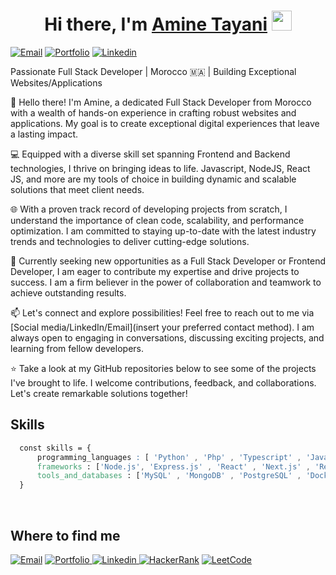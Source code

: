 <h1 align="center">Hi there, I'm <a href="https://aminet-aminet.vercel.app/" target="_blank">Amine Tayani</a> <img
src="https://github.com/blackcater/blackcater/raw/main/images/Hi.gif" height="32" /></h1>

<p>
<a href="mailto:amine.tayani@gmail.com" target="_blank"><img alt="Email" src="https://img.shields.io/badge/Email me-D14836?style=flat&logo=gmail&logoColor=white"/></a>
<a href="https://aminet-aminet.vercel.app/" target="_blank"><img alt="Portfolio" src="https://img.shields.io/badge/My Portfolio-%23000000.svg?style=flat&logo=firefox&logoColor=#FF7139"/></a>
<a href="https://www.linkedin.com/in/amine-tayani-b5780122b/" target="_blank"><img alt="Linkedin" src="https://img.shields.io/badge/amine-%230077B5.svg?style=flat&logo=linkedin&logoColor=white"/></a>
  </p>  


Passionate Full Stack Developer | Morocco 🇲🇦 | Building Exceptional Websites/Applications

👋 Hello there! I'm Amine, a dedicated Full Stack Developer from Morocco with a wealth of hands-on experience in crafting robust websites and applications. My goal is to create exceptional digital experiences that leave a lasting impact.

💻 Equipped with a diverse skill set spanning Frontend and Backend technologies, I thrive on bringing ideas to life. Javascript, NodeJS, React JS, and more are my tools of choice in building dynamic and scalable solutions that meet client needs.

🌐 With a proven track record of developing projects from scratch, I understand the importance of clean code, scalability, and performance optimization. I am committed to staying up-to-date with the latest industry trends and technologies to deliver cutting-edge solutions.

💼 Currently seeking new opportunities as a Full Stack Developer or Frontend Developer, I am eager to contribute my expertise and drive projects to success. I am a firm believer in the power of collaboration and teamwork to achieve outstanding results.

📫 Let's connect and explore possibilities! Feel free to reach out to me via [Social media/LinkedIn/Email](insert your preferred contact method). I am always open to engaging in conversations, discussing exciting projects, and learning from fellow developers.

⭐ Take a look at my GitHub repositories below to see some of the projects I've brought to life. I welcome contributions, feedback, and collaborations. Let's create remarkable solutions together!



## Skills

```css
  const skills = {
      programming_languages : [ 'Python' , 'Php' , 'Typescript' , 'Javascript' - 'C' - 'Java' ],
      frameworks : ['Node.js', 'Express.js' , 'React' , 'Next.js' , 'React Native' , 'Laravel' , 'Django', 'Graphql'],
      tools_and_databases : ['MySQL' , 'MongoDB' , 'PostgreSQL' , 'Docker' , 'Git' , 'Prisma' , 'Heroku']
  }
  ```
<br/>  



## Where to find me

<p>
<a href="mailto:amine.tayani@gmail.com" target="_blank"><img alt="Email" src="https://img.shields.io/badge/Gmail-D14836?style=for-the-badge&logo=gmail&logoColor=white"/></a>
<a href="https://aminet-aminet.vercel.app/" target="_blank"><img alt="Portfolio" src="https://img.shields.io/badge/Portfolio-%23000000.svg?style=for-the-badge&logo=firefox&logoColor=#FF7139"/>
<a href="https://www.linkedin.com/in/amine-tayani-b5780122b/" target="_blank"><img alt="Linkedin" src="https://img.shields.io/badge/linkedin-%230077B5.svg?style=for-the-badge&logo=linkedin&logoColor=white"/>
<a href="https://www.hackerrank.com/amine_tayani" target="_blank"><img alt="HackerRank" src="https://img.shields.io/badge/-Hackerrank-2EC866?style=for-the-badge&logo=HackerRank&logoColor=white"/></a>
<a href="https://leetcode.com/amine_T/" target="_blank"><img alt="LeetCode" src="https://img.shields.io/badge/LeetCode-000000?style=for-the-badge&logo=LeetCode&logoColor=#d16c06" /></a>
  </p>  

